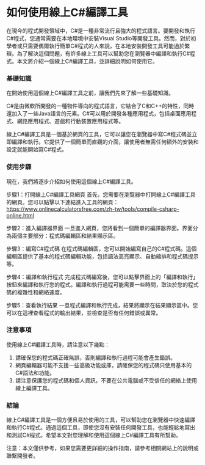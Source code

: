 如何使用線上C#編譯工具
============

在現今的程式開發領域中，C#是一種非常流行且強大的程式語言。要開發和執行C#程式，您通常需要在本地環境中安裝Visual Studio等開發工具。然而，對於初學者或只需要偶爾執行簡單C#程式的人來說，在本地安裝開發工具可能過於繁瑣。為了解決這個問題，有許多線上工具可以幫助您在瀏覽器中編譯和執行C#程式。本文將介紹一個線上C#編譯工具，並詳細說明如何使用它。

### 基礎知識

在開始使用這個線上C#編譯工具之前，讓我們先來了解一些基礎知識。

C#是由微軟所開發的一種物件導向的程式語言，它結合了C和C++的特性，同時還加入了一些Java語言的元素。C#可以用於開發各種應用程式，包括桌面應用程式、網路應用程式、遊戲和行動裝置應用程式等。

線上C#編譯工具是一個基於網頁的工具，它可以讓您在瀏覽器中寫C#程式碼並立即編譯和執行。它提供了一個簡單而直觀的介面，讓使用者無需任何額外的安裝和設定就能開始寫C#程式。

### 使用步驟

現在，我們將逐步介紹如何使用這個線上C#編譯工具。

步驟1：打開線上C#編譯工具網頁 首先，您需要在瀏覽器中打開線上C#編譯工具的網頁。您可以點擊以下連結進入工具的網頁： <https://www.onlinecalculatorsfree.com/zh-tw/tools/compile-csharp-online.html>

步驟2：進入編譯器界面 一旦進入網頁，您將看到一個簡單的編譯器界面。界面分為兩個主要部分：程式碼編輯區和結果顯示區。

步驟3：編寫C#程式碼 在程式碼編輯區，您可以開始編寫自己的C#程式碼。這個編輯區提供了基本的程式碼編輯功能，包括語法高亮顯示、自動縮排和程式碼提示等。

步驟4：編譯和執行程式 完成程式碼編寫後，您可以點擊界面上的「編譯和執行」按鈕來編譯和執行您的程式。編譯和執行過程可能需要一些時間，取決於您的程式碼的複雜性和網絡速度。

步驟5：查看執行結果 一旦程式編譯和執行完成，結果將顯示在結果顯示區中。您可以在這裡查看程式的輸出結果，並檢查是否有任何錯誤或異常。

### 注意事項

使用線上C#編譯工具時，請注意以下幾點：

1. 請確保您的程式碼正確無誤，否則編譯和執行過程可能會產生錯誤。
2. 網頁編輯器可能不支援一些高級功能或庫，請確保您的程式碼只使用基本的C#語法和功能。
3. 請注意保護您的程式碼和個人資訊，不要在公共電腦或不受信任的網絡上使用線上編譯工具。

### 結論

線上C#編譯工具是一個方便且易於使用的工具，可以幫助您在瀏覽器中快速編譯和執行C#程式。通過這個工具，即使您沒有安裝任何開發工具，也能輕鬆地寫出和測試C#程式。希望本文對您理解和使用這個線上C#編譯工具有所幫助。

注意：本文僅供參考，如果您需要更詳細的操作指南，請參考相關網站上的說明或聯繫開發者。
